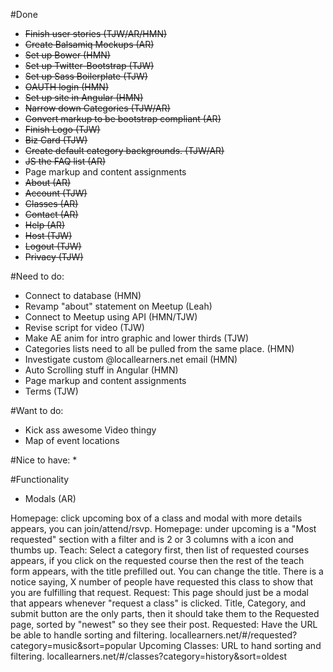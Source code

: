#Done
* ~~Finish user stories (TJW/AR/HMN)~~
* ~~Create Balsamiq Mockups (AR)~~
* ~~Set up Bower (HMN)~~
* ~~Set up Twitter-Bootstrap (TJW)~~
* ~~Set up Sass Boilerplate (TJW)~~
* ~~OAUTH login (HMN)~~
* ~~Set up site in Angular (HMN)~~
* ~~Narrow down Categories (TJW/AR)~~
* ~~Convert markup to be bootstrap compliant (AR)~~
* ~~Finish Logo (TJW)~~
* ~~Biz Card (TJW)~~
* ~~Create default category backgrounds. (TJW/AR)~~
* ~~JS the FAQ list (AR)~~
* Page markup and content assignments
 * ~~About (AR)~~
 * ~~Account (TJW)~~
 * ~~Classes (AR)~~
 * ~~Contact (AR)~~
 * ~~Help (AR)~~
 * ~~Host (TJW)~~
 * ~~Logout (TJW)~~
 * ~~Privacy (TJW)~~

#Need to do:
* Connect to database (HMN)
* Revamp "about" statement on Meetup (Leah)
* Connect to Meetup using API (HMN/TJW)
* Revise script for video (TJW)
* Make AE anim for intro graphic and lower thirds (TJW)
* Categories lists need to all be pulled from the same place. (HMN)
* Investigate custom @locallearners.net email (HMN)
* Auto Scrolling stuff in Angular (HMN)
* Page markup and content assignments
 * Terms (TJW)

#Want to do:
* Kick ass awesome Video thingy
* Map of event locations

#Nice to have:
*

#Functionality
* Modals (AR)

Homepage: click upcoming box of a class and modal with more details appears, you can join/attend/rsvp.
Homepage: under upcoming is a "Most requested" section with a filter and is 2 or 3 columns with a icon and thumbs up.
Teach: Select a category first, then list of requested courses appears, if you click on the requested course then the rest of the teach form appears, with the title prefilled out. You can change the title. There is a notice saying, X number of people have requested this class to show that you are fulfilling that request.
Request: This page should just be a modal that appears whenever "request a class" is clicked. Title, Category, and submit button are the only parts, then it should take them to the Requested page, sorted by "newest" so they see their post.
Requested: Have the URL be able to handle sorting and filtering. locallearners.net/#/requested?category=music&sort=popular
Upcoming Classes: URL to hand sorting and filtering. locallearners.net/#/classes?category=history&sort=oldest